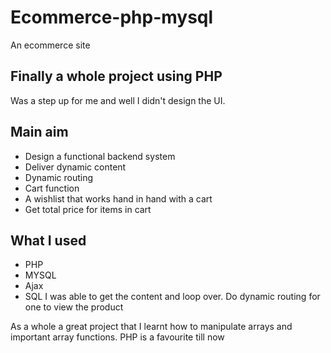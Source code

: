 # Ecommerce-php-mysql
An ecommerce site
## Finally a whole project using PHP
Was a step up for me and well I didn't  design the UI.
## Main aim
- Design a functional  backend system
- Deliver dynamic content
- Dynamic routing
- Cart function
- A wishlist that works hand in hand with a cart
- Get total price for items in  cart
## What I used 
- PHP
- MYSQL
- Ajax
- SQL
I was able to get the content and loop over.
Do dynamic routing for one to view the product

As a whole a great project that I learnt how to manipulate
arrays and important  array functions.
PHP is a favourite till now
